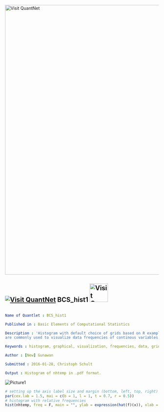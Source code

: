 
[<img src="https://github.com/QuantLet/Styleguide-and-FAQ/blob/master/pictures/banner.png" width="880" alt="Visit QuantNet">](http://quantlet.de/index.php?p=info)

## [<img src="https://github.com/QuantLet/Styleguide-and-Validation-procedure/blob/master/pictures/qloqo.png" alt="Visit QuantNet">](http://quantlet.de/) **BCS_hist1** [<img src="https://github.com/QuantLet/Styleguide-and-Validation-procedure/blob/master/pictures/QN2.png" width="60" alt="Visit QuantNet 2.0">](http://quantlet.de/d3/ia)

```yaml

Name of Quantlet : BCS_hist1

Published in : Basic Elements of Computational Statistics

Description : 'Histogram with default choice of grids based on R example data nhtemp. Histograms
are commonly used to visualize data frequencies of continous variables.'

Keywords : histogram, graphical, visualization, frequencies, data, grid

Author : [New] Gunawan

Submitted : 2016-01-28, Christoph Schult

Output : Histogram of nhtemp in .pdf format.

```

![Picture1](BCS_hist1.png)


```r
# setting up the axis label size and margin (bottom, left, top, right)
par(cex.lab = 1.5, mai = c(b = 1, l = 1, t = 0.7, r = 0.5))
# histogram with relative frequencies
hist(nhtemp, freq = F, main = "", ylab = expression(hat(f)(x)), xlab = expression(x %in% K[i]))
```
